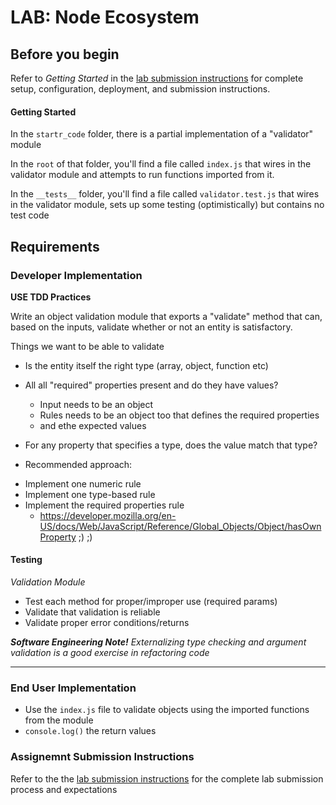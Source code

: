 # LAB: Node Ecosystem

## Before you begin
Refer to *Getting Started*  in the [lab submission instructions](../../../reference/submission-instructions/labs/README.md) for complete setup, configuration, deployment, and submission instructions.

#### Getting Started
In the `startr_code` folder, there is a partial implementation of a "validator" module

In the `root` of that folder, you'll find a file called `index.js` that wires in the validator module and attempts to run functions imported from it.

In the `__tests__` folder, you'll find a file called `validator.test.js` that wires in the validator module, sets up some testing (optimistically) but contains no test code

## Requirements

### Developer Implementation
**USE TDD Practices**

Write an object validation module that exports a "validate" method that can, based on the inputs, validate whether or not an entity is satisfactory. 

Things we want to be able to validate

* Is the entity itself the right type (array, object, function etc)
* All all "required" properties present and do they have values?
  * Input needs to be an object
  * Rules needs to be an object too that defines the required properties
  * and ethe expected values
* For any property that specifies a type, does the value match that type?


* Recommended approach:
- Implement one numeric rule
- Implement one type-based rule
- Implement the required properties rule
  - https://developer.mozilla.org/en-US/docs/Web/JavaScript/Reference/Global_Objects/Object/hasOwnProperty ;) ;)

#### Testing
*Validation Module* 
* Test each method for proper/improper use (required params)
* Validate that validation is reliable
* Validate proper error conditions/returns

***Software Engineering Note!***
*Externalizing type checking and argument validation is a good exercise in refactoring code*

---

### End User Implementation
* Use the `index.js` file to validate objects using the imported functions from the module
* `console.log()` the return values


### Assignemnt Submission Instructions
Refer to the the [lab submission instructions](../../../reference/submission-instructions/labs/README.md) for the complete lab submission process and expectations

